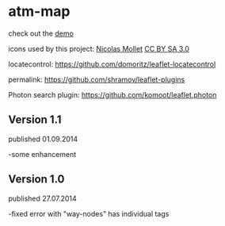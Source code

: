 # atm-map

check out the <a href="http://www.marcusbleil.de/m/">demo</a>

icons used by this project:
<a href="http://mapicons.nicolasmollet.com/">Nicolas Mollet</a> <a href="http://creativecommons.org/licenses/by-sa/3.0/">CC BY SA 3.0</a>

locatecontrol: https://github.com/domoritz/leaflet-locatecontrol

permalink: https://github.com/shramov/leaflet-plugins

Photon search plugin: https://github.com/komoot/leaflet.photon

## Version 1.1

published 01.09.2014

-some enhancement

## Version 1.0

published 27.07.2014

-fixed error with "way-nodes" has individual tags

